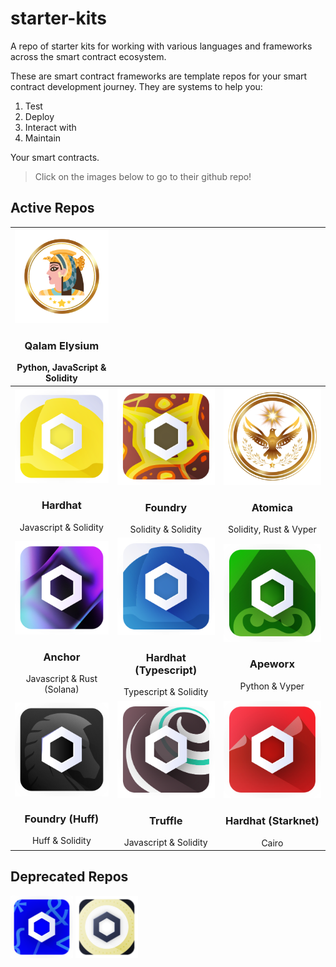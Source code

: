 # starter-kits

A repo of starter kits for working with various languages and frameworks across the smart contract ecosystem.

These are smart contract frameworks are template repos for your smart contract development journey. They are systems to help you:

1. Test
2. Deploy
3. Interact with
4. Maintain

Your smart contracts.

> Click on the images below to go to their github repo!

## Active Repos

| [![Qalam Elysium](./img/Qalam_Elysium.png)](https://github.com/Elmahrosa/Qalam-Elysium) <h3>Qalam Elysium</h3>Python, JavaScript & Solidity                                                                                                                                               |                                                                                                                                                                                             |                                                                                                                                              |
| :--------------------------------------------------------------------------------------------------------------------------------------------------: | :-----------------------------------------------------------------------------------------------------------------------------------------------------------------------------------------: | :------------------------------------------------------------------------------------------------------------------------------------------: |
| [![Chainlink Hardhat](./img/chainlink-hardhat.png)](https://github.com/smartcontractkit/hardhat-starter-kit) <h3>Hardhat</h3> Javascript & Solidity  |                      [![Chainlink Foundry](./img/chainlink-foundry.png)](https://github.com/smartcontractkit/foundry-starter-kit) <h3>Foundry</h3> Solidity & Solidity                      | [![Atomica](./img/Atomica.png)](https://github.com/GALACTIC-ASTROPHYSICS-INSTITUTE/Atomica) <h3>Atomica</h3> Solidity, Rust & Vyper
| [![Chainlink Solana](./img/chainlink-solana.png)](https://github.com/smartcontractkit/solana-starter-kit) <h3>Anchor</h3> Javascript & Rust (Solana) | [![Chainlink Hardhat](./img/chainlink-hardhat-typescript.png)](https://github.com/smartcontractkit/hardhat-starter-kit/tree/typescript) <h3>Hardhat (Typescript)</h3> Typescript & Solidity | [![Chainlink Apeworx](./img/chainlink-apeworx.png)](https://github.com/smartcontractkit/apeworx-starter-kit) <h3>Apeworx</h3> Python & Vyper |
|     [![Chainlink Huff](./img/chainlink-huff.png)](https://github.com/smartcontractkit/huff-starter-kit) <h3>Foundry (Huff) </h3> Huff & Solidity     |                     [![Chainlink Truffle](./img/chainlink-truffle.png)](https://github.com/smartcontractkit/truffle-starter-kit) <h3>Truffle</h3> Javascript & Solidity                     |   [![Chainlink Cairo](./img/chainlink-cairo.png)](https://github.com/smartcontractkit/cairo-starter-kit) <h3>Hardhat (Starknet)</h3> Cairo   |

## Deprecated Repos

<div style="display: inline-block;">
  <a href="https://github.com/smartcontractkit/dapptools-starter-kit" target="_blank">
    <img src="./img/chainlink-dapptools.png" width="100" alt="Chainlink Dapptools logo">
  </a>
</div>
<div style="display: inline-block;">
  <a href="https://github.com/smartcontractkit/chainlink-mix" target="_blank">
    <img src="./img/chainlink-brownie.png" width="100" alt="Chainlink Dapptools logo">
  </a>
</div>
